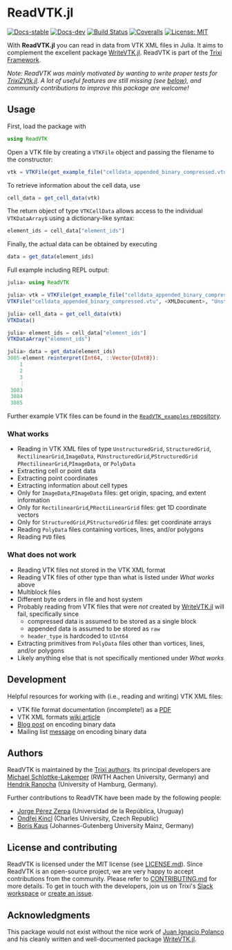 # ReadVTK.jl

[![Docs-stable](https://img.shields.io/badge/docs-stable-blue.svg)](https://juliavtk.github.io/ReadVTK.jl/stable)
[![Docs-dev](https://img.shields.io/badge/docs-dev-blue.svg)](https://juliavtk.github.io/ReadVTK.jl/dev)
[![Build Status](https://github.com/JuliaVTK/ReadVTK.jl/workflows/CI/badge.svg)](https://github.com/JuliaVTK/ReadVTK.jl/actions?query=workflow%3ACI)
[![Coveralls](https://coveralls.io/repos/github/JuliaVTK/ReadVTK.jl/badge.svg?branch=main)](https://coveralls.io/github/JuliaVTK/ReadVTK.jl?branch=main)
[![License: MIT](https://img.shields.io/badge/License-MIT-success.svg)](https://opensource.org/licenses/MIT)
<!-- [![DOI](https://zenodo.org/badge/DOI/10.5281/zenodo.5221552.svg)](https://doi.org/10.5281/zenodo.5221552) -->

With **ReadVTK.jl** you can read in data from VTK XML files in Julia. It aims to complement
the excellent package [WriteVTK.jl](https://github.com/JuliaVTK/WriteVTK.jl).
ReadVTK is part of the [Trixi Framework](https://JuliaVTK.github.io).

*Note: ReadVTK was mainly motivated by wanting to write proper tests for
[Trixi2Vtk.jl](https://github.com/trixi-framework/Trixi2Vtk.jl).
A lot of useful features are still missing (see [below](#what-does-not-work)),
and community contributions to improve this package are welcome!*

## Usage

First, load the package with
```julia
using ReadVTK
```
Open a VTK file by creating a `VTKFile` object and passing the filename to the
constructor:
```julia
vtk = VTKFile(get_example_file("celldata_appended_binary_compressed.vtu"))
```
To retrieve information about the cell data, use
```julia
cell_data = get_cell_data(vtk)
```
The return object of type `VTKCellData` allows access to the individual
`VTKDataArray`s using a dictionary-like syntax:
```julia
element_ids = cell_data["element_ids"]
```
Finally, the actual data can be obtained by executing
```julia
data = get_data(element_ids)
```

Full example including REPL output:
```julia
julia> using ReadVTK

julia> vtk = VTKFile(get_example_file("celldata_appended_binary_compressed.vtu"))
VTKFile("celldata_appended_binary_compressed.vtu", <XMLDocument>, "UnstructuredGrid", "1.0.0", "LittleEndian", "vtkZLibDataCompressor", <appended_data>, 4434, 3085)

julia> cell_data = get_cell_data(vtk)
VTKData()

julia> element_ids = cell_data["element_ids"]
VTKDataArray("element_ids")

julia> data = get_data(element_ids)
3085-element reinterpret(Int64, ::Vector{UInt8}):
    1
    2
    3
    ⋮
 3083
 3084
 3085
```

Further example VTK files can be found in the
[`ReadVTK_examples` repository](https://github.com/JuliaVTK/ReadVTK_examples).

### What works
* Reading in VTK XML files of type `UnstructuredGrid`, `StructuredGrid`, `RectilinearGrid`,`ImageData`, `PUnstructuredGrid`,`PStructuredGrid` `PRectilinearGrid`,`PImageData`, or `PolyData`
* Extracting cell or point data
* Extracting point coordinates
* Extracting information about cell types
* Only for `ImageData`,`PImageData` files: get origin, spacing, and extent information
* Only for `RectilinearGrid`,`PRectiLinearGrid` files: get 1D coordinate vectors 
* Only for `StructuredGrid`,`PStructuredGrid` files: get coordinate arrays 
* Reading `PolyData` files containing vortices, lines, and/or polygons
* Reading `PVD` files
  
### What does not work
* Reading VTK files not stored in the VTK XML format
* Reading VTK files of other type than what is listed under *What works* above
* Multiblock files
* Different byte orders in file and host system
* Probably reading from VTK files that were *not* created by [WriteVTK.jl](https://github.com/JuliaVTK/WriteVTK.jl) will fail, specifically since
  * compressed data is assumed to be stored as a single block
  * appended data is assumed to be stored as `raw`
  * `header_type` is hardcoded to `UInt64`
* Extracting primitives from `PolyData` files other than vortices, lines, and/or polygons
* Likely anything else that is not specifically mentioned under *What works*

## Development
Helpful resources for working with (i.e., reading and writing) VTK XML files:
* VTK file format documentation (incomplete!) as a [PDF](http://vtk.org/VTK/img/file-formats.pdf)
* VTK XML formats [wiki article](https://vtk.org/Wiki/VTK_XML_Formats)
* [Blog post](https://mathema.tician.de/what-they-dont-tell-you-about-vtk-xml-binary-formats/)
  on encoding binary data
* Mailing list [message](https://public.kitware.com/pipermail/paraview/2005-April/001391.html)
  on encoding binary data

## Authors
ReadVTK is maintained by the
[Trixi authors](https://github.com/JuliaVTK/Trixi.jl/blob/main/AUTHORS.md).
Its principal developers are
[Michael Schlottke-Lakemper](https://lakemper.eu)
(RWTH Aachen University, Germany) and [Hendrik Ranocha](https://ranocha.de)
(University of Hamburg, Germany).

Further contributions to ReadVTK have been made by the following people:
* [Jorge Pérez Zerpa](https://www.fing.edu.uy/~jorgepz/)
(Universidad de la República, Uruguay)
* [Ondřej Kincl](https://www2.karlin.mff.cuni.cz/~kincl/)
(Charles University, Czech Republic)
* [Boris Kaus](https://www.geosciences.uni-mainz.de/geophysics-and-geodynamics/team/univ-prof-dr-boris-kaus/)
  (Johannes-Gutenberg University Mainz, Germany)

## License and contributing
ReadVTK is licensed under the MIT license (see [LICENSE.md](LICENSE.md)).
Since ReadVTK is an open-source project, we are very happy to accept contributions
from the community. Please refer to [CONTRIBUTING.md](CONTRIBUTING.md) for more details. To get in
touch with the developers, join us on Trixi's
[Slack workspace](https://join.slack.com/t/JuliaVTK/shared_invite/zt-sgkc6ppw-6OXJqZAD5SPjBYqLd8MU~g)
or
[create an issue](https://github.com/JuliaVTK/ReadVTK.jl/issues/new).

## Acknowledgments
This package would not exist without the nice work of 
[Juan Ignacio Polanco](https://github.com/jipolanco) and his cleanly written and well-documented package
[WriteVTK.jl](https://github.com/JuliaVTK/WriteVTK.jl). 
